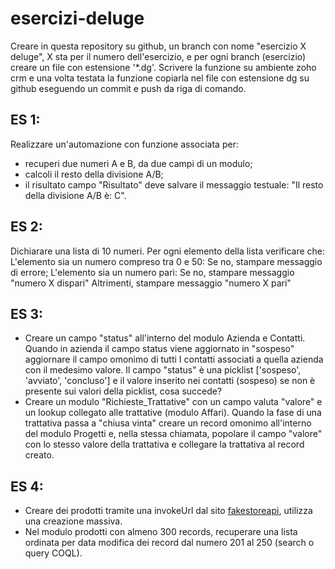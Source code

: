 # esercizi-deluge

Creare in questa repository su github, un branch con nome "esercizio X deluge", X sta per il numero dell'esercizio, e per ogni branch (esercizio) creare un file con estensione '*.dg'. Scrivere la funzione su ambiente zoho crm e una volta testata la funzione copiarla nel file con estensione dg su github eseguendo un commit e push da riga di comando.

## ES 1:
Realizzare un'automazione con funzione associata per:
- recuperi due numeri A e B, da due campi di un modulo;
- calcoli il resto della divisione A/B;
- il risultato campo "Risultato" deve salvare il messaggio testuale: "Il resto della divisione A/B è: C".

## ES 2:
Dichiarare una lista di 10 numeri. Per ogni elemento della lista verificare che:
L'elemento sia un numero compreso tra 0 e 50:
Se no, stampare messaggio di errore;
L'elemento sia un numero pari:
Se no, stampare messaggio "numero X dispari"
Altrimenti, stampare messaggio "numero X pari"
	
## ES 3:
- Creare un campo "status" all'interno del modulo Azienda e Contatti. Quando in azienda il campo status viene aggiornato in "sospeso" aggiornare il campo omonimo di tutti I contatti associati a quella azienda con il medesimo valore. Il campo "status" è una picklist ['sospeso', 'avviato', 'concluso'] e il valore inserito nei contatti (sospeso) se non è presente sui valori della picklist, cosa succede?
- Creare un modulo "Richieste_Trattative" con un campo valuta "valore" e un lookup collegato alle trattative (modulo Affari). Quando la fase di una trattativa passa a "chiusa vinta" creare un record omonimo all'interno del modulo Progetti e, nella stessa chiamata, popolare il campo "valore" con lo stesso valore della trattativa e collegare la trattativa al record creato.

## ES 4: 
- Creare dei prodotti tramite una invokeUrl dal sito [fakestoreapi](https://fakestoreapi.com/), utilizza una creazione massiva.
- Nel modulo prodotti con almeno 300 records, recuperare una lista ordinata per data modifica dei record dal numero 201 al 250 (search o query COQL).
